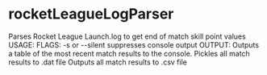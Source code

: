# rocketLeagueLogParser
Parses Rocket League Launch.log to get end of match skill point values
USAGE:
FLAGS: -s or --silent suppresses console output
OUTPUT: Outputs a table of the most recent match results to the console.
        Pickles all match results to .dat file
        Outputs all match results to .csv file
